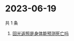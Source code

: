 # 2023-06-19

共 1 条

<!-- BEGIN ZHIHUSEARCH -->
<!-- 最后更新时间 Mon Jun 19 2023 05:07:30 GMT+0800 (China Standard Time) -->
1. [回光返照是身体能预测死亡吗](https://www.zhihu.com/search?q=回光返照是身体能预测死亡吗)
<!-- END ZHIHUSEARCH -->
